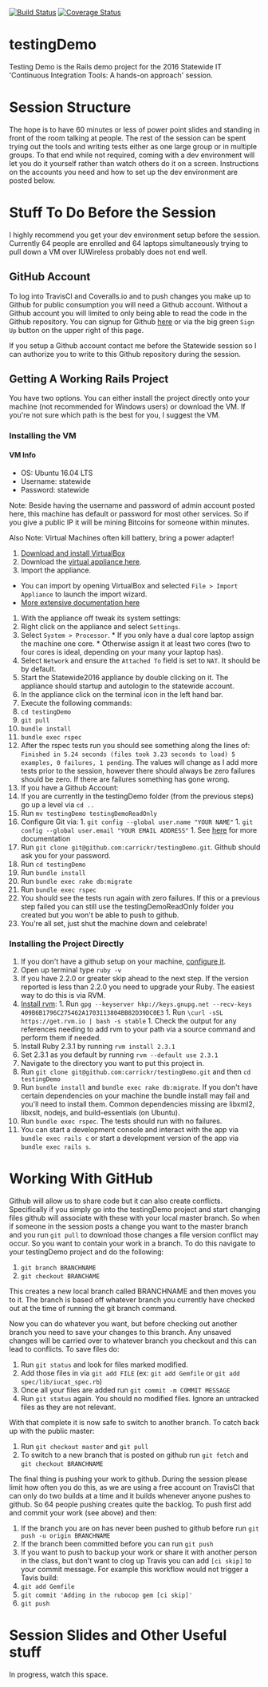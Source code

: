 [![Build Status](https://travis-ci.org/carrickr/testingDemo.svg?branch=master)](https://travis-ci.org/carrickr/testingDemo) [![Coverage Status](https://coveralls.io/repos/github/carrickr/testingDemo/badge.svg?branch=master)](https://coveralls.io/github/carrickr/testingDemo?branch=master)

# testingDemo

Testing Demo is the Rails demo project for the 2016 Statewide IT 'Continuous Integration Tools: A hands-on approach' session.

# Session Structure

The hope is to have 60 minutes or less of power point slides and standing in front of the room talking at people.  The rest of the session can be spent trying out the tools and writing tests either as one large group or in multiple groups.  To that end while not required, coming with a dev environment will let you do it yourself rather than watch others do it on a screen.  Instructions on the accounts you need and how to set up the dev environment are posted below.  


# Stuff To Do Before the Session

I highly recommend you get your dev environment setup before the session.  Currently 64 people are enrolled and 64 laptops simultaneously trying to pull down a VM over IUWireless probably does not end well.  

## GitHub Account

To log into TravisCI and Coveralls.io and to push changes you make up to Github for public consumption you will need a Github account.  Without a Github account you will limited to only being able to read the code in the Github repository.  You can signup for Github [here](https://github.com/join) or via the big green `Sign Up` button on the upper right of this page.

If you setup a Github account contact me before the Statewide session so I can authorize you to write to this Github repository during the session.

## Getting A Working Rails Project

You have two options.  You can either install the project directly onto your machine (not recommended for Windows users) or download the VM.  If you're not sure which path is the best for you, I suggest the VM.  

### Installing the VM

#### VM Info
* OS: Ubuntu 16.04 LTS
* Username: statewide
* Password: statewide

Note: Beside having the username and password of admin account posted here, this machine has default or password for most other services.  So if you give a public IP it will be mining Bitcoins for someone within minutes.  

Also Note: Virtual Machines often kill battery, bring a power adapter!

1.  [Download and install VirtualBox](https://www.virtualbox.org/wiki/Downloads)
1.  Download the [virtual appliance here](https://iu.box.com/s/pfa1g90g11ctmlfmjdq8zb5dkk0uo79u).
1.  Import the appliance.  
  *  You can import by opening VirtualBox and selected `File > Import Appliance` to launch the import wizard.
  *  [More extensive documentation here](https://docs.oracle.com/cd/E26217_01/E26796/html/qs-import-vm.html)
1.  With the appliance off tweak its system settings:
  1. Right click on the appliance and select `Settings`.
  1. Select `System > Processor`.
    *  If you only have a dual core laptop assign the machine one core.
    * Otherwise assign it at least two cores (two to four cores is ideal, depending on your many your laptop has).
  1. Select `Network` and ensure the `Attached To` field is set to `NAT`.  It should be by default.
1. Start the Statewide2016 appliance by double clicking on it.  The appliance should startup and autologin to the statewide account.
1.  In the appliance click on the terminal icon in the left hand bar.
1. Execute the following commands:
  1. `cd testingDemo`
  1. `git pull`
  1. `bundle install`
  1. `bundle exec rspec`
1. After the rspec tests run you should see something along the lines of: `Finished in 5.24 seconds (files took 3.23 seconds to load) 5 examples, 0 failures, 1 pending`.  The values will change as I add more tests prior to the session, however there should always be zero failures should be zero.  If there are failures something has gone wrong.
1.  If you have a Github Account:
  1. If you are currently in the testingDemo folder (from the previous steps) go up a level via `cd ..`  
  1. Run `mv testingDemo testingDemoReadOnly`
  1. Configure Git via:
    1. `git config --global user.name "YOUR NAME"`
    1. `git config --global user.email "YOUR EMAIL ADDRESS"`
    1.  See [here](https://help.github.com/articles/set-up-git/) for more documentation
  1. Run `git clone git@github.com:carrickr/testingDemo.git`.  Github should ask you for your password.
  1. Run `cd testingDemo`
  1. Run `bundle install`
  1. Run `bundle exec rake db:migrate`
  1. Run `bundle exec rspec`
  1. You should see the tests run again with zero failures.  If this or a previous step failed you can still use the testingDemoReadOnly folder you created but you won't be able to push to github.  
1.  You're all set, just shut the machine down and celebrate!

### Installing the Project Directly

1. If you don't have a github setup on your machine, [configure it](https://help.github.com/articles/set-up-git/).
1. Open up terminal type `ruby -v`
  1.  If you have 2.2.0 or greater skip ahead to the next step.  If the version reported is less than 2.2.0 you need to upgrade your Ruby.  The easiest way to do this is via RVM.
  1.  [Install rvm](https://rvm.io/rvm/install):
    1.  Run `gpg --keyserver hkp://keys.gnupg.net --recv-keys 409B6B1796C275462A1703113804BB82D39DC0E3`
    1.  Run `\curl -sSL https://get.rvm.io | bash -s stable`
    1.  Check the output for any references needing to add rvm to your path via a source command and perform them if needed.
  1. Install Ruby 2.3.1 by running `rvm install 2.3.1`
  1. Set 2.3.1 as you default by running `rvm --default use 2.3.1`
1. Navigate to the directory you want to put this project in.
1. Run `git clone git@github.com:carrickr/testingDemo.git` and then `cd testingDemo`
1. Run `bundle install` and `bundle exec rake db:migrate`.  If you don't have certain dependencies on your machine the bundle install may fail and you'll need to install them.  Common dependencies missing are libxml2, libxslt, nodejs, and build-essentials (on Ubuntu).
1. Run `bundle exec rspec`.  The tests should run with no failures.
1. You can start a development console and interact with the app via `bundle exec rails c` or start a development version of the app via `bundle exec rails s`.

# Working With GitHub

Github will allow us to share code but it can also create conflicts.  Specifically if you simply go into the testingDemo project and start changing files github will associate with these with your local master branch.  So when if someone in the session posts a change you want to the master branch and you run `git pull` to download those changes a file version conflict may occur.  So you want to contain your work in a branch.  To do this navigate to your testingDemo project and do the following:

1.  `git branch BRANCHNAME`
1.  `git checkout BRANCHAME`

This creates a new local branch called BRANCHNAME and then moves you to it.  The branch is based off whatever branch you currently have checked out at the time of running the git branch command.  

Now you can do whatever you want, but before checking out another branch you need to save your changes to this branch.  Any unsaved changes will be carried over to whatever branch you checkout and this can lead to conflicts.  To save files do:

1.  Run `git status` and look for files marked modified.
1.  Add those files in via `git add FILE` (ex: `git add Gemfile` or `git add spec/lib/iucat_spec.rb`)
1.  Once all your files are added run `git commit -m COMMIT MESSAGE`
1.  Run `git status` again.  You should no modified files.  Ignore an untracked files as they are not relevant.  

With that complete it is now safe to switch to another branch.  To catch back up with the public master:

1.  Run `git checkout master` and `git pull`
1.  To switch to a new branch that is posted on github run `git fetch` and `git checkout BRANCHNAME`

The final thing is pushing your work to github.  During the session please limit how often you do this, as we are using a free account on TravisCI that can only do two builds at a time and it builds whenever anyone pushes to github.  So 64 people pushing creates quite the backlog.  To push first add and commit your work (see above) and then:

1.  If the branch you are on has never been pushed to github before run `git push -u origin BRANCHNAME`
1.  If the branch been committed before you can run `git push`
1.  If you want to push to backup your work or share it with another person in the class, but don't want to clog up Travis you can add `[ci skip]` to your commit message.  For example this workflow would not trigger a Tavis build:
  1. `git add Gemfile`
  1. `git commit 'Adding in the rubocop gem [ci skip]'`
  1. `git push`

# Session Slides and Other Useful stuff

In progress, watch this space.
